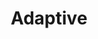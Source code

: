 ---
layout: default
layout_grid: true
title: Adaptive
keywords: adaptive
description: Create, Develop, Build & Distribute Apps As-A-Service. 
class: fa fa-industry
class_value:
project_slug: adaptive-arp-javafx
project_type: Platform Library
project_tech: Java
project_quality:
project_release_extra: <a href="http://search.maven.org/#search%7Cga%7C1%7Ca%3A%22adaptive-arp-fx-impl-nibble%22"><img src="http://i.4dp.me/maven-central/v/me.adaptive/adaptive-arp-fx-impl-nibble.svg"</a>
project_version_extra:
project_devdependencies:
project_dependencies:
sitemap:
priority: 1.0
lastmod: 2015-10-27T11:07:00+01:00
---